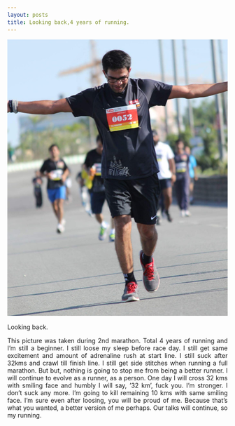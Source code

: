 ```yaml
---
layout: posts
title: Looking back,4 years of running.
---
```

![MarathonPic](/assets/images/Marathon.jpg)  

<div style="text-align: justify">
Looking back.  

This picture was taken during 2nd marathon. Total 4 years of running and I’m still a beginner. I still loose my sleep before race day. I still get same excitement and amount of adrenaline rush at start line. I still suck after 32kms and crawl till finish line. I still get side stitches when running a full marathon. But but, nothing is going to stop me from being a better runner. I will continue to evolve as a runner, as a person. One day I will cross 32 kms with smiling face and humbly I will say, ’32 km’, fuck you. I’m stronger. I don’t suck any more. I’m going to kill remaining 10 kms with same smiling face. I’m sure even after loosing, you will be proud of me. Because that’s what you wanted, a better version of me perhaps. Our talks will continue, so my running.
</div>
